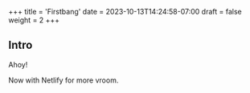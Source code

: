 +++
title = 'Firstbang'
date = 2023-10-13T14:24:58-07:00
draft = false
weight = 2
+++

## Intro

Ahoy!

Now with Netlify for more vroom.
